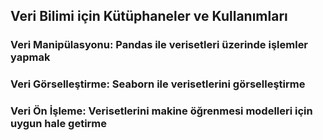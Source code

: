 ## Veri Bilimi için Kütüphaneler ve Kullanımları
### Veri Manipülasyonu: Pandas ile verisetleri üzerinde işlemler yapmak
### Veri Görselleştirme: Seaborn ile verisetlerini görselleştirme
### Veri Ön İşleme: Verisetlerini makine öğrenmesi modelleri için uygun hale getirme
